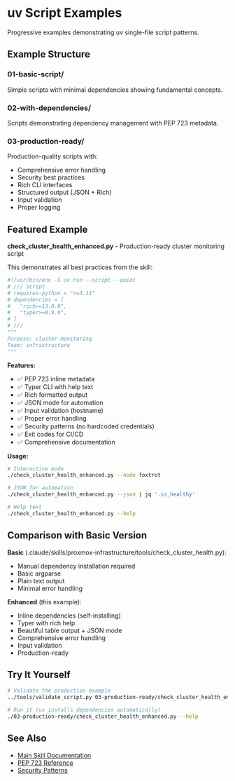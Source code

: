 # uv Script Examples

Progressive examples demonstrating uv single-file script patterns.

## Example Structure

### 01-basic-script/

Simple scripts with minimal dependencies showing fundamental concepts.

### 02-with-dependencies/

Scripts demonstrating dependency management with PEP 723 metadata.

### 03-production-ready/

Production-quality scripts with:

- Comprehensive error handling
- Security best practices
- Rich CLI interfaces
- Structured output (JSON + Rich)
- Input validation
- Proper logging

## Featured Example

**check_cluster_health_enhanced.py** - Production-ready cluster monitoring script

This demonstrates all best practices from the skill:

```python
#!/usr/bin/env -S uv run --script --quiet
# /// script
# requires-python = ">=3.11"
# dependencies = [
#   "rich>=13.0.0",
#   "typer>=0.9.0",
# ]
# ///
"""
Purpose: cluster-monitoring
Team: infrastructure
"""
```

**Features:**

- ✅ PEP 723 inline metadata
- ✅ Typer CLI with help text
- ✅ Rich formatted output
- ✅ JSON mode for automation
- ✅ Input validation (hostname)
- ✅ Proper error handling
- ✅ Security patterns (no hardcoded credentials)
- ✅ Exit codes for CI/CD
- ✅ Comprehensive documentation

**Usage:**

```bash
# Interactive mode
./check_cluster_health_enhanced.py --node foxtrot

# JSON for automation
./check_cluster_health_enhanced.py --json | jq '.is_healthy'

# Help text
./check_cluster_health_enhanced.py --help
```

## Comparison with Basic Version

**Basic** (.claude/skills/proxmox-infrastructure/tools/check_cluster_health.py):

- Manual dependency installation required
- Basic argparse
- Plain text output
- Minimal error handling

**Enhanced** (this example):

- Inline dependencies (self-installing)
- Typer with rich help
- Beautiful table output + JSON mode
- Comprehensive error handling
- Input validation
- Production-ready

## Try It Yourself

```bash
# Validate the production example
../tools/validate_script.py 03-production-ready/check_cluster_health_enhanced.py

# Run it (uv installs dependencies automatically)
./03-production-ready/check_cluster_health_enhanced.py --help
```

## See Also

- [Main Skill Documentation](../SKILL.md)
- [PEP 723 Reference](../reference/pep-723-spec.md)
- [Security Patterns](../reference/security-patterns.md)
